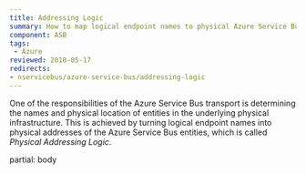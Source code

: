 ```yaml
---
title: Addressing Logic
summary: How to map logical endpoint names to physical Azure Service Bus addresses
component: ASB
tags:
 - Azure
reviewed: 2018-05-17
redirects:
- nservicebus/azure-service-bus/addressing-logic
---
```



One of the responsibilities of the Azure Service Bus transport is determining the names and physical location of entities in the underlying physical infrastructure. This is achieved by turning logical endpoint names into physical addresses of the Azure Service Bus entities, which is called *Physical Addressing Logic*.

partial: body